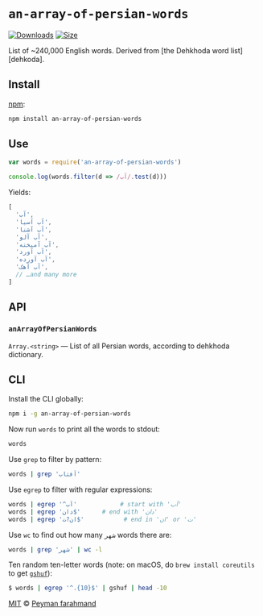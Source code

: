 # `an-array-of-persian-words`

[![Downloads][downloads-badge]][downloads]
[![Size][size-badge]][size]

List of ~240,000 English words.
Derived from [the Dehkhoda word list][dehkoda].

## Install

[npm][]:

```sh
npm install an-array-of-persian-words
```

## Use

```js
var words = require('an-array-of-persian-words')

console.log(words.filter(d => /آب/.test(d)))
```

Yields:

```js
[
  'آب',
  'آب آسیا',
  'آب آشنا',
  'آب آلو',
  'آب آمیخته',
  'آب آورد',
  'آب آورده',
  'آب آهک',
  // …and many more
]
```

## API

### `anArrayOfPersianWords`

`Array.<string>` — List of all Persian words, according to dehkhoda dictionary.

## CLI

Install the CLI globally:

```sh
npm i -g an-array-of-persian-words
```

Now run `words` to print all the words to stdout:

```sh
words
```

Use `grep` to filter by pattern:

```sh
words | grep 'آفتاب'
```

Use `egrep` to filter with regular expressions:

```sh
words | egrep '^آب'            # start with 'آب'
words | egrep 'دان$'      # end with 'دان'
words | egrep 'ان?ت$'           # end in 'ان' or 'ت'
```

Use `wc` to find out how many `شهر` words there are:

```sh
words | grep 'شهر' | wc -l
```

Ten random ten-letter words (note: on macOS, do `brew install coreutils` to get
[`gshuf`][shuf]):

```sh
$ words | egrep '^.{10}$' | gshuf | head -10
```

[MIT][license] © [Peyman farahmand][author]

<!-- Definition -->

[downloads-badge]: https://img.shields.io/npm/dm/an-array-of-persian-words.svg

[downloads]: https://www.npmjs.com/package/an-array-of-persian-words

[size-badge]: https://img.shields.io/bundlephobia/minzip/an-array-of-persian-words.svg

[size]: https://bundlephobia.com/result?p=an-array-of-persian-words

[npm]: https://docs.npmjs.com/cli/install

[license]: license

[author]: https://www.linkedin.com/in/pfndesign

[dehkhoda]: https://dehkhoda.ut.ac.ir/fa/dictionary

[shuf]: https://en.wikipedia.org/wiki/Shuf